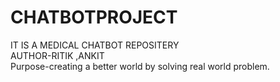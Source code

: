 # CHATBOTPROJECT
IT IS A MEDICAL CHATBOT REPOSITERY
<BR>
AUTHOR-RITIK ,ANKIT
<br>
Purpose-creating a better world by solving real world problem.